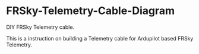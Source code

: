 # FRSky-Telemetry-Cable-Diagram
DIY FRSky Telemetry cable.

This is a instruction on building a Telemetry cable for 
Ardupilot based FRSky Telemetry.
